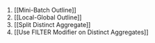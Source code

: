 1. [[Mini-Batch Outline]]
2. [[Local-Global Outline]]
3. [[Split Distinct Aggregate]]
4. [[Use FILTER Modifier on Distinct Aggregates]]
